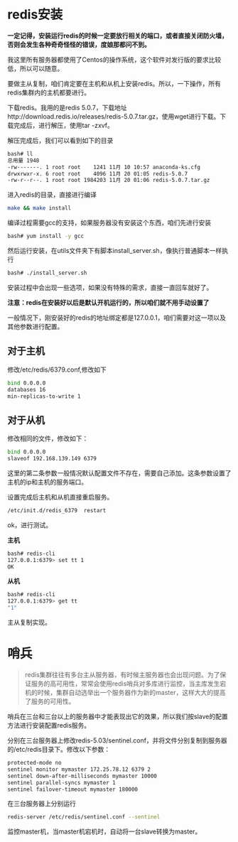 # redis安装

**一定记得，安装运行redis的时候一定要放行相关的端口，或者直接关闭防火墙，否则会发生各种奇奇怪怪的错误，度娘那都问不到。**

我这里所有服务器都使用了Centos的操作系统，这个软件对发行版的要求比较低，所以可以随意。

要做主从复制，咱们肯定要在主机和从机上安装redis。所以，一下操作，所有redis集群内的主机都要进行。

下载redis。我用的是redis 5.0.7，下载地址http://download.redis.io/releases/redis-5.0.7.tar.gz，使用wget进行下载。下载完成后，进行解压，使用tar -zxvf。

解压完成后，我们可以看到如下的目录

```bash
bash# ll
总用量 1948
-rw-------. 1 root root    1241 11月 10 10:57 anaconda-ks.cfg
drwxrwxr-x. 6 root root    4096 11月 20 01:05 redis-5.0.7
-rw-r--r--. 1 root root 1984203 11月 20 01:06 redis-5.0.7.tar.gz
```

进入redis的目录，直接进行编译

```bash
make && make install
```

编译过程需要gcc的支持，如果服务器没有安装这个东西，咱们先进行安装

```bash
bash# yum install -y gcc
```

然后运行安装，在utils文件夹下有脚本install_server.sh，像执行普通脚本一样执行

```bash
bash# ./install_server.sh
```

安装过程中会出现一些选项，如果没有特殊的需求，直接一直回车就好了。

**注意：redis在安装好以后是默认开机运行的，所以咱们就不用手动设置了**

一般情况下，刚安装好的redis的地址绑定都是127.0.0.1，咱们需要对这一项以及其他参数进行配置。

## 对于主机

修改/etc/redis/6379.conf,修改如下

```bash
bind 0.0.0.0
databases 16
min-replicas-to-write 1
```

## 对于从机

修改相同的文件，修改如下：

```bash
bind 0.0.0.0
slaveof 192.168.139.149 6379
```

这里的第二条参数一般情况默认配置文件不存在，需要自己添加。这条参数设置了主机的ip和主机的服务端口。

设置完成后主机和从机直接重启服务。

```bash
/etc/init.d/redis_6379  restart
```

ok，进行测试。

**主机**

```bash
bash# redis-cli
127.0.0.1:6379> set tt 1
OK
```

**从机**

```bash
bash# redis-cli
127.0.0.1:6379> get tt
"1"
```

主从复制实现。

# 哨兵

> redis集群往往有多台主从服务器，有时候主服务器也会出现问题。为了保证服务的高可用性，常常会使用redis哨兵对多库进行监控，当主库发生宕机的时候，集群自动选举出一个服务器作为新的master，这样大大的提高了服务的可用性。

哨兵在三台和三台以上的服务器中才能表现出它的效果，所以我们按slave的配置方法进行安装配置redis服务。

分别在三台服务器上修改redis-5.03/sentinel.conf，并将文件分别复制到服务器的/etc/redis目录下。修改以下参数：

```bash
protected-mode no   
sentinel monitor mymaster 172.25.78.12 6379 2  
sentinel down-after-milliseconds mymaster 10000 
sentinel parallel-syncs mymaster 1 
sentinel failover-timeout mymaster 180000
```

在三台服务器上分别运行

```bash
redis-server /etc/redis/sentinel.conf --sentinel
```

监控master机，当master机宕机时，自动将一台slave转换为master。
